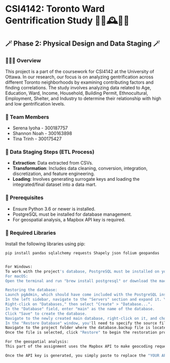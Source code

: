 # CSI4142: Toronto Ward Gentrification Study 🥭🌠🕰️🍄🎨

## 🪄 Phase 2: Physical Design and Data Staging 🪄

### 🚴🏻‍♀️ Overview
This project is a part of the coursework for CSI4142 at the University of Ottawa. In our research, our focus is on analyzing gentrification across different Toronto neighborhoods by examining contributing factors and finding correlations. The study involves analyzing data related to Age, Education, Ward, Income, Household, Building Permit, Ethnocultural, Employment, Shelter, and Industry to determine their relationship with high and low gentrification levels.

### 🥨 Team Members
- Serena Iyoha - 300187757
- Shannon Noah - 300163898
- Tina Trinh - 300175427

### 🎋 Data Staging Steps (ETL Process)
- **Extraction**: Data extracted from CSVs.
- **Transformation**: Includes data cleaning, conversion, integration, discretization, and feature engineering.
- **Loading**: Involves generating surrogate keys and loading the integrated/final dataset into a data mart.

### 🐌 Prerequisites
- Ensure Python 3.6 or newer is installed.
- PostgreSQL must be installed for database management.
- For geospatial analysis, a Mapbox API key is required.

### 👒 Required Libraries
Install the following libraries using pip:

```bash
pip install pandas sqlalchemy requests Shapely json folium geopandas


For Windows:
To work with the project's database, PostgreSQL must be installed on your machine. Visit the official PostgreSQL download page and download the Windows installer for PostgreSQL.
For macOS:
Open the terminal and run "brew install postgresql" or download the macOS installer from the official PostgreSQL download page.

Restoring the database:
Launch pgAdmin, which should have come included with the PostgreSQL installation.
In the left sidebar, navigate to the "Servers" section and expand it. You should see "PostgreSQL 16". If prompted, enter your password to connect to the server.
Right-click on "Databases," then select "Create" > "Database...".
In the "Database" field, enter "main" as the name of the database.
Click "Save" to create the database.
Navigate to the newly created main database, right-click on it, and choose "Restore".
In the "Restore Database" window, you'll need to specify the source file to restore from. Click the "..." button next to the "Filename" field to browse for the file.
Navigate to the project folder where the database.backup file is located, select it, and click "Open".
Once the file is selected, click "Restore" to begin the restoration process.

For the geospatial analysis:
This part of the assignment uses the Mapbox API to make geocoding requests. As such, you need to sign up on Mapbox and generate a personal API key to run the program. 

Once the API key is generated, you simply paste to replace the "YOUR API KEY" string in the mapbox_key.json file. From there, you can begin running the geospatial Jupyer Notebook to see the full analysis by pressing Run All in your respective IDE

